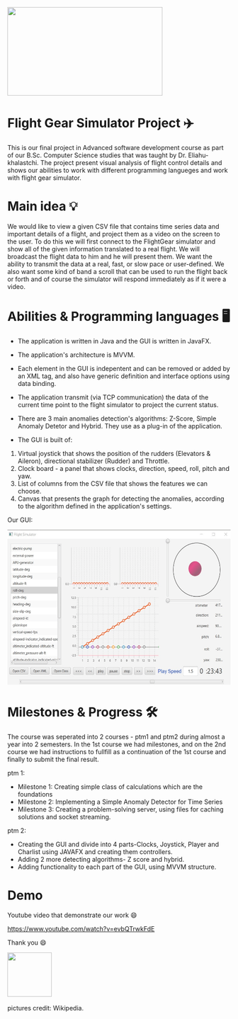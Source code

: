 <img src="https://upload.wikimedia.org/wikipedia/en/9/9b/FlightGear_Flight_Sim_Bo_105_over_Sint_Marteen.png"
width="350" height="200">

# Flight Gear Simulator Project ✈️
This is our final project in Advanced software development course as part of our B.Sc.
Computer Science studies that was taught by Dr. Eliahu-khalastchi. The project present visual analysis of flight control 
details and shows our abilities to work with different programming langueges and work with flight gear simulator.

# Main idea :bulb:
We would like to view a given CSV file that contains time series data and important details of a flight, and project them as a video on the screen to the user.
To do this we will first connect to the FlightGear simulator and show all of the given information translated to a real flight.
We will broadcast the flight data to him and he will present them. We want the ability to transmit the data at a real, fast, or slow pace or user-defined. We also want some kind of band
a scroll that can be used to run the flight back or forth and of course the simulator will respond immediately as if it were a video.

# Abilities & Programming languages :desktop_computer:	
- The application is written in Java and the GUI is written in JavaFX.
- The application's architecture is MVVM.
- Each element in the GUI is indepentent and can be removed or added by an XML tag, and also have generic definition and interface options using data binding.
- The application transmit (via TCP communication) the data of the current time point to the flight simulator
to project the current status.
- There are 3 main anomalies detection's algorithms: Z-Score, Simple Anomaly Detetor and Hybrid. They use as a plug-in of the application.

- The GUI is built of:
1. Virtual joystick that shows the position of the rudders (Elevators & Aileron), directional stabilizer (Rudder)
and Throttle.
2. Clock board - a panel that shows clocks, direction, speed, roll, pitch and yaw.
3. List of columns from the CSV file that shows the features we can choose.
4. Canvas that presents the graph for detecting the anomalies, according to the algorithm defined in the application's settings.

Our GUI:

<img src="GUI.png"
width="580" height="350">

# Milestones & Progress :hammer_and_wrench:	
The course was seperated into 2 courses - ptm1 and ptm2 during almost a year into 2 semesters.
In the 1st course we had milestones, and on the 2nd course we had instructions to fullfill as a continuation of the 1st course and finally to submit the final result.

ptm 1:
- Milestone 1: Creating simple class of calculations which are the foundations 
- Milestone 2: Implementing a Simple Anomaly Detector for Time Series
- Milestone 3: Creating a problem-solving server, using files for caching solutions and socket streaming.

ptm 2:
- Creating the GUI and divide into 4 parts-Clocks, Joystick, Player and Charlist using JAVAFX and creating them controllers.
- Adding 2 more detecting algorithms- Z score and  hybrid.
- Adding functionality to each part of the GUI, using MVVM structure.

# Demo
Youtube video that demonstrate our work :smile:

https://www.youtube.com/watch?v=evbQTrwkFdE

Thank you :smile:


<img src="https://encrypted-tbn0.gstatic.com/images?q=tbn:ANd9GcSciTyYW2rH3oKklbfuBKop39IkPf-904YfsA&usqp=CAU" width="100" height="100">

pictures credit: Wikipedia.


